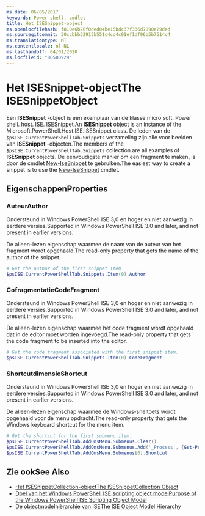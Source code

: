 ```yaml
---
ms.date: 06/05/2017
keywords: Power shell, cmdlet
title: Het ISESnippet-object
ms.openlocfilehash: f810e6b26f0ded04be15bdc37f336d7890e29dad
ms.sourcegitcommit: 30ccbbb32915b551c4cd4c91ef1df96b5b7514c4
ms.translationtype: MT
ms.contentlocale: nl-NL
ms.lasthandoff: 04/01/2020
ms.locfileid: "80500929"
---
```

# <a name="the-isesnippetobject"></a><span data-ttu-id="00fcd-103">Het ISESnippet-object</span><span class="sxs-lookup"><span data-stu-id="00fcd-103">The ISESnippetObject</span></span>

<span data-ttu-id="00fcd-104">Een **ISESnippet** -object is een exemplaar van de klasse micro soft. Power shell. host. ISE. ISESnippet.</span><span class="sxs-lookup"><span data-stu-id="00fcd-104">An **ISESnippet** object is an instance of the Microsoft.PowerShell.Host.ISE.ISESnippet class.</span></span> <span data-ttu-id="00fcd-105">De leden van de `$psISE.CurrentPowerShellTab.Snippets` verzameling zijn alle voor beelden van **ISESnippet** -objecten.</span><span class="sxs-lookup"><span data-stu-id="00fcd-105">The members of the `$psISE.CurrentPowerShellTab.Snippets` collection are all examples of **ISESnippet** objects.</span></span> <span data-ttu-id="00fcd-106">De eenvoudigste manier om een fragment te maken, is door de cmdlet [New-IseSnippet](/powershell/module/ISE/New-IseSnippet) te gebruiken.</span><span class="sxs-lookup"><span data-stu-id="00fcd-106">The easiest way to create a snippet is to use the [New-IseSnippet](/powershell/module/ISE/New-IseSnippet) cmdlet.</span></span>

## <a name="properties"></a><span data-ttu-id="00fcd-107">Eigenschappen</span><span class="sxs-lookup"><span data-stu-id="00fcd-107">Properties</span></span>

### <a name="author"></a><span data-ttu-id="00fcd-108">Auteur</span><span class="sxs-lookup"><span data-stu-id="00fcd-108">Author</span></span>

<span data-ttu-id="00fcd-109">Ondersteund in Windows PowerShell ISE 3,0 en hoger en niet aanwezig in eerdere versies.</span><span class="sxs-lookup"><span data-stu-id="00fcd-109">Supported in Windows PowerShell ISE 3.0 and later, and not present in earlier versions.</span></span>

<span data-ttu-id="00fcd-110">De alleen-lezen eigenschap waarmee de naam van de auteur van het fragment wordt opgehaald.</span><span class="sxs-lookup"><span data-stu-id="00fcd-110">The read-only property that gets the name of the author of the snippet.</span></span>

```powershell
# Get the author of the first snippet item
$psISE.CurrentPowerShellTab.Snippets.Item(0).Author
```

### <a name="codefragment"></a><span data-ttu-id="00fcd-111">Cofragmentatie</span><span class="sxs-lookup"><span data-stu-id="00fcd-111">CodeFragment</span></span>

<span data-ttu-id="00fcd-112">Ondersteund in Windows PowerShell ISE 3,0 en hoger en niet aanwezig in eerdere versies.</span><span class="sxs-lookup"><span data-stu-id="00fcd-112">Supported in Windows PowerShell ISE 3.0 and later, and not present in earlier versions.</span></span>

<span data-ttu-id="00fcd-113">De alleen-lezen eigenschap waarmee het code fragment wordt opgehaald dat in de editor moet worden ingevoegd.</span><span class="sxs-lookup"><span data-stu-id="00fcd-113">The read-only property that gets the code fragment to be inserted into the editor.</span></span>

```powershell
# Get the code fragment associated with the first snippet item.
$psISE.CurrentPowerShellTab.Snippets.Item(0).CodeFragment
```

### <a name="shortcut"></a><span data-ttu-id="00fcd-114">Shortcutdimensie</span><span class="sxs-lookup"><span data-stu-id="00fcd-114">Shortcut</span></span>

<span data-ttu-id="00fcd-115">Ondersteund in Windows PowerShell ISE 3,0 en hoger en niet aanwezig in eerdere versies.</span><span class="sxs-lookup"><span data-stu-id="00fcd-115">Supported in Windows PowerShell ISE 3.0 and later, and not present in earlier versions.</span></span>

<span data-ttu-id="00fcd-116">De alleen-lezen eigenschap waarmee de Windows-sneltoets wordt opgehaald voor de menu opdracht.</span><span class="sxs-lookup"><span data-stu-id="00fcd-116">The read-only property that gets the Windows keyboard shortcut for the menu item.</span></span>

```powershell
# Get the shortcut for the first submenu item.
$psISE.CurrentPowerShellTab.AddOnsMenu.Submenus.Clear()
$psISE.CurrentPowerShellTab.AddOnsMenu.Submenus.Add('_Process', {Get-Process}, 'Alt+P')
$psISE.CurrentPowerShellTab.AddOnsMenu.Submenus[0].Shortcut
```

## <a name="see-also"></a><span data-ttu-id="00fcd-117">Zie ook</span><span class="sxs-lookup"><span data-stu-id="00fcd-117">See Also</span></span>

- [<span data-ttu-id="00fcd-118">Het ISESnippetCollection-object</span><span class="sxs-lookup"><span data-stu-id="00fcd-118">The ISESnippetCollection Object</span></span>](The-ISESnippetCollection-Object.md)
- [<span data-ttu-id="00fcd-119">Doel van het Windows PowerShell ISE scripting object model</span><span class="sxs-lookup"><span data-stu-id="00fcd-119">Purpose of the Windows PowerShell ISE Scripting Object Model</span></span>](purpose-of-the-windows-powershell-ise-scripting-object-model.md)
- [<span data-ttu-id="00fcd-120">De objectmodelhiërarchie van ISE</span><span class="sxs-lookup"><span data-stu-id="00fcd-120">The ISE Object Model Hierarchy</span></span>](The-ISE-Object-Model-Hierarchy.md)
